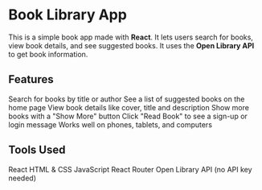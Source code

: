 # Book Library App

This is a simple book app made with **React**. It lets users search for books, view book details, and see suggested books. It uses the **Open Library API** to get book information.

##  Features
Search for books by title or author
See a list of suggested books on the home page
View book details like cover, title and description
Show more books with a "Show More" button
Click "Read Book" to see a sign-up or login message
Works well on phones, tablets, and computers

## Tools Used

React
HTML & CSS
JavaScript
React Router
Open Library API (no API key needed)
